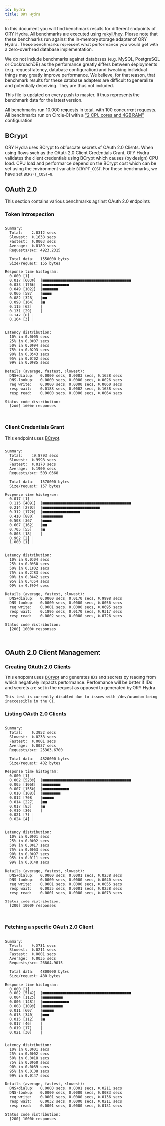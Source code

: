 ```yaml
---
id: hydra
title: ORY Hydra
---
```


In this document you will find benchmark results for different endpoints of ORY Hydra. All benchmarks are executed
using [rakyll/hey](https://github.com/rakyll/hey). Please note that these benchmarks run against the in-memory storage
adapter of ORY Hydra. These benchmarks represent what performance you would get with a zero-overhead database implementation.

We do not include benchmarks against databases (e.g. MySQL, PostgreSQL or CockroachDB) as the performance greatly differs between
deployments (e.g. request latency, database configuration) and tweaking individual things may greatly improve performance.
We believe, for that reason, that benchmark results for these database adapters are difficult to generalize and potentially
deceiving. They are thus not included.

This file is updated on every push to master. It thus represents the benchmark data for the latest version.

All benchmarks run 10.000 requests in total, with 100 concurrent requests. All benchmarks run on Circle-CI with a
["2 CPU cores and 4GB RAM"](https://support.circleci.com/hc/en-us/articles/360000489307-Why-do-my-tests-take-longer-to-run-on-CircleCI-than-locally-)
configuration.

## BCrypt

ORY Hydra uses BCrypt to obfuscate secrets of OAuth 2.0 Clients. When using flows such as the OAuth 2.0 Client Credentials
Grant, ORY Hydra validates the client credentials using BCrypt which causes (by design) CPU load. CPU load and performance
depend on the BCrypt cost which can be set using the environment variable `BCRYPT_COST`. For these benchmarks,
we have set `BCRYPT_COST=8`.

## OAuth 2.0

This section contains various benchmarks against OAuth 2.0 endpoints

### Token Introspection

```

Summary:
  Total:	2.0312 secs
  Slowest:	0.1638 secs
  Fastest:	0.0003 secs
  Average:	0.0189 secs
  Requests/sec:	4923.2315
  
  Total data:	1550000 bytes
  Size/request:	155 bytes

Response time histogram:
  0.000 [1]	|
  0.017 [6030]	|■■■■■■■■■■■■■■■■■■■■■■■■■■■■■■■■■■■■■■■■
  0.033 [1766]	|■■■■■■■■■■■■
  0.049 [1022]	|■■■■■■■
  0.066 [587]	|■■■■
  0.082 [328]	|■■
  0.098 [164]	|■
  0.115 [62]	|
  0.131 [29]	|
  0.147 [8]	|
  0.164 [3]	|


Latency distribution:
  10% in 0.0005 secs
  25% in 0.0007 secs
  50% in 0.0094 secs
  75% in 0.0293 secs
  90% in 0.0543 secs
  95% in 0.0702 secs
  99% in 0.0985 secs

Details (average, fastest, slowest):
  DNS+dialup:	0.0000 secs, 0.0003 secs, 0.1638 secs
  DNS-lookup:	0.0000 secs, 0.0000 secs, 0.0026 secs
  req write:	0.0000 secs, 0.0000 secs, 0.0060 secs
  resp wait:	0.0188 secs, 0.0002 secs, 0.1638 secs
  resp read:	0.0000 secs, 0.0000 secs, 0.0064 secs

Status code distribution:
  [200]	10000 responses



```

### Client Credentials Grant

This endpoint uses [BCrypt](#bcrypt).

```

Summary:
  Total:	19.8793 secs
  Slowest:	0.9998 secs
  Fastest:	0.0170 secs
  Average:	0.1900 secs
  Requests/sec:	503.0368
  
  Total data:	1570000 bytes
  Size/request:	157 bytes

Response time histogram:
  0.017 [1]	|
  0.115 [4091]	|■■■■■■■■■■■■■■■■■■■■■■■■■■■■■■■■■■■■■■■■
  0.214 [2703]	|■■■■■■■■■■■■■■■■■■■■■■■■■■
  0.312 [1720]	|■■■■■■■■■■■■■■■■■
  0.410 [880]	|■■■■■■■■■
  0.508 [367]	|■■■■
  0.607 [162]	|■■
  0.705 [55]	|■
  0.803 [18]	|
  0.902 [2]	|
  1.000 [1]	|


Latency distribution:
  10% in 0.0304 secs
  25% in 0.0930 secs
  50% in 0.1802 secs
  75% in 0.2783 secs
  90% in 0.3842 secs
  95% in 0.4354 secs
  99% in 0.5994 secs

Details (average, fastest, slowest):
  DNS+dialup:	0.0000 secs, 0.0170 secs, 0.9998 secs
  DNS-lookup:	0.0000 secs, 0.0000 secs, 0.0056 secs
  req write:	0.0001 secs, 0.0000 secs, 0.0695 secs
  resp wait:	0.1896 secs, 0.0170 secs, 0.9317 secs
  resp read:	0.0002 secs, 0.0000 secs, 0.0726 secs

Status code distribution:
  [200]	10000 responses



```

## OAuth 2.0 Client Management

### Creating OAuth 2.0 Clients

This endpoint uses [BCrypt](#bcrypt) and generates IDs and secrets by reading from  which negatively impacts
performance. Performance will be better if IDs and secrets are set in the request as opposed to generated by ORY Hydra.

```
This test is currently disabled due to issues with /dev/urandom being inaccessible in the CI.
```

### Listing OAuth 2.0 Clients

```

Summary:
  Total:	0.3952 secs
  Slowest:	0.0238 secs
  Fastest:	0.0001 secs
  Average:	0.0037 secs
  Requests/sec:	25303.6700
  
  Total data:	4820000 bytes
  Size/request:	482 bytes

Response time histogram:
  0.000 [1]	|
  0.002 [5239]	|■■■■■■■■■■■■■■■■■■■■■■■■■■■■■■■■■■■■■■■■
  0.005 [1068]	|■■■■■■■■
  0.007 [1550]	|■■■■■■■■■■■■
  0.010 [1083]	|■■■■■■■■
  0.012 [708]	|■■■■■
  0.014 [227]	|■■
  0.017 [83]	|■
  0.019 [30]	|
  0.021 [7]	|
  0.024 [4]	|


Latency distribution:
  10% in 0.0001 secs
  25% in 0.0002 secs
  50% in 0.0017 secs
  75% in 0.0063 secs
  90% in 0.0097 secs
  95% in 0.0111 secs
  99% in 0.0148 secs

Details (average, fastest, slowest):
  DNS+dialup:	0.0000 secs, 0.0001 secs, 0.0238 secs
  DNS-lookup:	0.0000 secs, 0.0000 secs, 0.0040 secs
  req write:	0.0001 secs, 0.0000 secs, 0.0055 secs
  resp wait:	0.0035 secs, 0.0001 secs, 0.0238 secs
  resp read:	0.0001 secs, 0.0000 secs, 0.0073 secs

Status code distribution:
  [200]	10000 responses



```

### Fetching a specific OAuth 2.0 Client

```

Summary:
  Total:	0.3731 secs
  Slowest:	0.0211 secs
  Fastest:	0.0001 secs
  Average:	0.0035 secs
  Requests/sec:	26804.9015
  
  Total data:	4800000 bytes
  Size/request:	480 bytes

Response time histogram:
  0.000 [1]	|
  0.002 [5142]	|■■■■■■■■■■■■■■■■■■■■■■■■■■■■■■■■■■■■■■■■
  0.004 [1125]	|■■■■■■■■■
  0.006 [1481]	|■■■■■■■■■■■■
  0.008 [1099]	|■■■■■■■■■
  0.011 [607]	|■■■■■
  0.013 [340]	|■■■
  0.015 [112]	|■
  0.017 [46]	|
  0.019 [17]	|
  0.021 [30]	|


Latency distribution:
  10% in 0.0001 secs
  25% in 0.0002 secs
  50% in 0.0018 secs
  75% in 0.0060 secs
  90% in 0.0089 secs
  95% in 0.0108 secs
  99% in 0.0147 secs

Details (average, fastest, slowest):
  DNS+dialup:	0.0000 secs, 0.0001 secs, 0.0211 secs
  DNS-lookup:	0.0000 secs, 0.0000 secs, 0.0083 secs
  req write:	0.0001 secs, 0.0000 secs, 0.0136 secs
  resp wait:	0.0032 secs, 0.0000 secs, 0.0211 secs
  resp read:	0.0001 secs, 0.0000 secs, 0.0131 secs

Status code distribution:
  [200]	10000 responses



```
